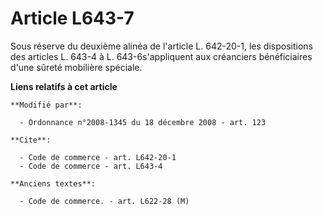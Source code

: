 # Article L643-7

Sous réserve du deuxième alinéa de l'article L. 642-20-1, les dispositions des articles L. 643-4 à L. 643-6s'appliquent aux
créanciers bénéficiaires d'une sûreté mobilière spéciale.

**Liens relatifs à cet article**

	**Modifié par**:

	  - Ordonnance n°2008-1345 du 18 décembre 2008 - art. 123

	**Cite**:

	  - Code de commerce - art. L642-20-1
	  - Code de commerce - art. L643-4

	**Anciens textes**:

	  - Code de commerce. - art. L622-28 (M)

